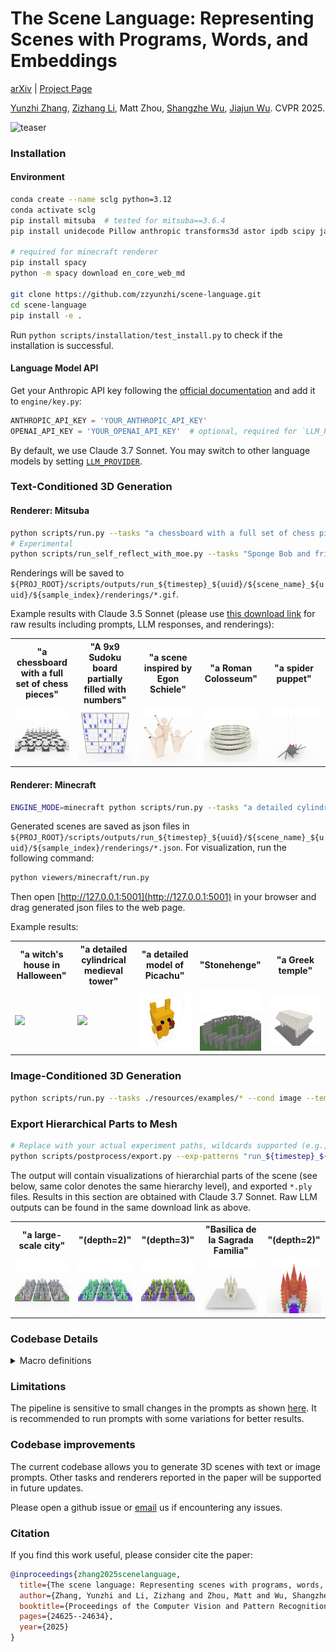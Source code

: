 # The Scene Language: Representing Scenes with Programs, Words, and Embeddings

[arXiv](https://arxiv.org/abs/2410.16770) | [Project Page](https://ai.stanford.edu/~yzzhang/projects/scene-language/)

[Yunzhi Zhang](https://cs.stanford.edu/~yzzhang), [Zizhang Li](https://kyleleey.github.io/), Matt Zhou, [Shangzhe Wu](https://elliottwu.com/), [Jiajun Wu](https://jiajunwu.com/). CVPR 2025.

![teaser](resources/assets/representation.png)

### Installation

#### Environment

```bash
conda create --name sclg python=3.12
conda activate sclg
pip install mitsuba  # tested for mitsuba==3.6.4
pip install unidecode Pillow anthropic transforms3d astor ipdb scipy jaxtyping imageio tqdm trimesh

# required for minecraft renderer
pip install spacy
python -m spacy download en_core_web_md

git clone https://github.com/zzyunzhi/scene-language.git
cd scene-language
pip install -e .
```
<!-- pip install --force-reinstall numpy==1.26.4  # to be compatible with transforms3d -->

<!-- If you want run neural renderers:
```bash
pip install opencv-python plyfile adan-pytorch plotly
``` -->

Run `python scripts/installation/test_install.py` to check if the installation is successful. 

#### Language Model API
Get your Anthropic API key following the [official documentation](https://docs.anthropic.com/en/api/getting-started#accessing-the-api)
and add it to `engine/key.py`:
```python
ANTHROPIC_API_KEY = 'YOUR_ANTHROPIC_API_KEY'
OPENAI_API_KEY = 'YOUR_OPENAI_API_KEY'  # optional, required for `LLM_PROVIDER='gpt'`
```

By default, we use Claude 3.7 Sonnet. You may switch to other language models by setting [`LLM_PROVIDER`](engine/constants.py#51).


### Text-Conditioned 3D Generation

#### Renderer: Mitsuba

```bash
python scripts/run.py --tasks "a chessboard with a full set of chess pieces" 
# Experimental
python scripts/run_self_reflect_with_moe.py --tasks "Sponge Bob and friends"
```
Renderings will be saved to `${PROJ_ROOT}/scripts/outputs/run_${timestep}_${uuid}/${scene_name}_${uuid}/${sample_index}/renderings/*.gif`. 

Example results with Claude 3.5 Sonnet (please use [this download link](https://downloads.cs.stanford.edu/viscam/SceneLanguage/resources/results.zip) for raw results including prompts, LLM responses, and renderings):

<table>
<tr>
<th width="20%">"a chessboard with a full set of chess pieces"</th>
<th width="20%">"A 9x9 Sudoku board partially filled with numbers"</th>
<th width="20%">"a scene inspired by Egon Schiele"</th>
<th width="20%">"a Roman Colosseum"</th>
<th width="20%">"a spider puppet"</th>
</tr>
<tr>
<td><img src="resources/results/mitsuba/a_chessboard_with_a_full_set_of_chess_pieces_f44954b0-838f-5dd5-8379-2f0edff77400/1/renderings/exposed_chessboard_with_pieces_rover_background_rendering_traj.gif" width="100%"></td>
<td><img src="resources/results/mitsuba/A_9x9_Sudoku_board_partially_filled_with_numbers_8eccefdc-5835-56dc-85b4-b98006013597/2/renderings/exposed_sudoku_board_rover_background_rendering_traj.gif" width="100%"></td>
<td><img src="resources/results/mitsuba/a_scene_inspired_by_Egon_Schiele_72beffd6-1531-5700-894f-f86bb06b7b30/0/renderings/exposed_schiele_composition_rover_background_rendering_traj.gif" width="100%"></td>
<td><img src="resources/results/mitsuba/Roman_Colosseum_2640d6cf-75e7-5440-b4c4-e072884ef6b3/3/renderings/exposed_roman_colosseum_rover_background_rendering_traj.gif" width="100%"></td>
<td><img src="resources/results/mitsuba/a_spider_puppet_24f4f0f9-7b54-5eac-a54f-1cd06d97a043/0/renderings/exposed_spider_puppet_rover_background_rendering_traj.gif" width="100%"></td>
</tr>
</table>

#### Renderer: Minecraft

```bash
ENGINE_MODE=minecraft python scripts/run.py --tasks "a detailed cylindrical medieval tower"
```
Generated scenes are saved as json files in `${PROJ_ROOT}/scripts/outputs/run_${timestep}_${uuid}/${scene_name}_${uuid}/${sample_index}/renderings/*.json`.
For visualization, run the following command:
```bash
python viewers/minecraft/run.py
```
Then open [http://127.0.0.1:5001](http://127.0.0.1:5001) in your browser
and drag generated json files to the web page.

Example results:

<table>
<tr>
<th width="20%">"a witch's house in Halloween"</th>
<th width="20%">"a detailed cylindrical medieval tower"</th>
<th width="20%">"a detailed model of Picachu"</th>
<th width="20%">"Stonehenge"</th>
<th width="20%">"a Greek temple"</th>
</tr>
<tr>
<td><img src="resources/results/minecraft-screenshots/witch.gif" width="100%"></td>
<td><img src="resources/results/minecraft-screenshots/medieval.gif" width="100%"></td>
<td><img src="resources/results/minecraft-screenshots/pikachu.png" width="100%"></td>
<td><img src="resources/results/minecraft-screenshots/stonehenge.png" width="100%"></td>
<td><img src="resources/results/minecraft-screenshots/greek.png" width="100%"></td>
</tr>
</table>


### Image-Conditioned 3D Generation
```bash
python scripts/run.py --tasks ./resources/examples/* --cond image --temperature 0.8
```

### Export Hierarchical Parts to Mesh

```bash
# Replace with your actual experiment paths, wildcards supported (e.g., "run_*/*/0" or "**/*")
python scripts/postprocess/export.py --exp-patterns "run_${timestep}_${uuid}/${scene_name}_${uuid}/${sample_index}"
```
The output will contain visualizations of hierarchial parts of the scene (see below, same color denotes the same hierarchy level), and exported `*.ply` files. Results in this section are obtained with Claude 3.7 Sonnet. Raw LLM outputs can be found in the same download link as above. 

<table>
<tr>
<th width="20%">"a large-scale city"</th>
<th width="20%">"(depth=2)"</th>
<th width="20%">"(depth=3)"</th>
<th width="20%">"Basilica de la Sagrada Familia"</th>
<th width="20%">"(depth=2)"</th>
</tr>
<tr>
<td><img src="resources/results/moe/a_large-scale_city_3ae587ad-27ad-595a-9d9f-ac80c2f671c8/expert_03_refl_00_writer/renderings/exposed_city_rover_background_rendering_traj.gif" width="100%"></td>
<td><img src="logs/export/moe/a_large-scale_city_3ae587ad-27ad-595a-9d9f-ac80c2f671c8/expert_03_refl_00_writer/all_city_rover_background_depth_02_frame_00/rendering_traj_000.png" width="100%"></td>
<td><img src="logs/export/moe/a_large-scale_city_3ae587ad-27ad-595a-9d9f-ac80c2f671c8/expert_03_refl_00_writer/all_city_rover_background_depth_03_frame_00/rendering_traj_000.png" width="100%"></td>
<td><img src="resources/results/moe/Basilica_de_la_Sagrada_Familia_20fa601b-6d24-557a-a9cf-ff686568f4fe/expert_00_refl_02_writer/renderings/exposed_sagrada_familia_rover_background_rendering_traj.gif" width="100%"></td>
<td><img src="logs/export/moe/Basilica_de_la_Sagrada_Familia_20fa601b-6d24-557a-a9cf-ff686568f4fe/expert_00_refl_00_writer/all_sagrada_familia_rover_background_depth_02_frame_00/rendering_traj_000.png" width="100%"></td>
</tr>
</table>


### Codebase Details

<details>
<summary>Macro definitions</summary>


The following table lists helper functions defined in [this](scripts/outputs/stubgen/20241020-145124-exposed-calc/header.pyi) file  in accordance with expressions defined in the domain-specific language (DSL) (Tables 2 and 5 of the paper):

| Implementation | DSL |
|----------------------|----------------|
| `register`           | `bind`         |
| `library_call`       | `call`         |
| `primitive_call`     | `call`         |
| `loop`               | `union-loop`   |
| `concat_shapes`      | `union`        |
| `transform_shape`    | `transform`    |
| `rotation_matrix`    | `rotation`     |
| `translation_matrix` | `translate`    |
| `scale_matrix`       | `scale`        |
| `reflection_matrix`  | `reflect`      |
| `compute_shape_center` | `compute-shape-center` |
| `compute_shape_min`  | `compute-shape-min` |
| `compute_shape_max`  | `compute-shape-max` |
| `compute_shape_sizes` | `compute-shape-sizes` |


</details>

### Limitations

The pipeline is sensitive to small changes in the prompts as shown [here](https://ai.stanford.edu/~yzzhang/projects/scene-language/#failure). 
It is recommended to run prompts with some variations for better results. 

### Codebase improvements

The current codebase allows you to generate 3D scenes with text or image prompts. 
Other tasks and renderers reported in the paper will be supported in future updates. 

Please open a github issue or [email](mailto:yzzhang@cs.stanford.edu) us if encountering any issues. 

### Citation

If you find this work useful, please consider cite the paper:

```bibtex
@inproceedings{zhang2025scenelanguage,
  title={The scene language: Representing scenes with programs, words, and embeddings},
  author={Zhang, Yunzhi and Li, Zizhang and Zhou, Matt and Wu, Shangzhe and Wu, Jiajun},
  booktitle={Proceedings of the Computer Vision and Pattern Recognition Conference},
  pages={24625--24634},
  year={2025}
}
```
